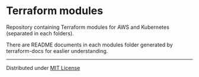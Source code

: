 # Terraform modules

Repository containing Terraform modules for AWS and Kubernetes (separated in each folders).

There are README documents in each modules folder generated by terraform-docs for easlier understanding.

---

Distributed under [MIT License](./LICENSE)